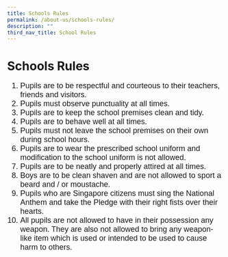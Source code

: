```yaml
---
title: Schools Rules
permalink: /about-us/schools-rules/
description: ""
third_nav_title: School Rules
---
```

# **Schools Rules**
<font face="arial, sans-serif" size="4">
	
1. Pupils are to be respectful and courteous to their teachers, friends and visitors.
2. Pupils must observe punctuality at all times.
3. Pupils are to keep the school premises clean and tidy.
4. Pupils are to behave well at all times.
5. Pupils must not leave the school premises on their own during school hours.
6. Pupils are to wear the prescribed school uniform and modification to the school uniform is not allowed.
7. Pupils are to be neatly and properly attired at all times.
8. Boys are to be clean shaven and are not allowed to sport a beard and / or moustache.
9. Pupils who are Singapore citizens must sing the National Anthem and take the Pledge with their right fists over their hearts.
10. All pupils are not allowed to have in their possession any weapon. They are also not allowed to bring any weapon-like item which is used or intended to be used to cause harm to others.
</font>